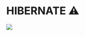 <h1>HIBERNATE ⚠️</h1>
<img src="https://d2mk45aasx86xg.cloudfront.net/java_jdbc_connection_ca4860e75b.webp](https://www.google.com/url?sa=i&url=https%3A%2F%2Ferainnovator.com%2Fhibernate-in-java%2F&psig=AOvVaw1ACeunHeo1QCSsHmVxdEpP&ust=1702729591020000&source=images&cd=vfe&opi=89978449&ved=0CBIQjRxqFwoTCMiww6G4kYMDFQAAAAAdAAAAABAD)https://www.google.com/url?sa=i&url=https%3A%2F%2Ferainnovator.com%2Fhibernate-in-java%2F&psig=AOvVaw1ACeunHeo1QCSsHmVxdEpP&ust=1702729591020000&source=images&cd=vfe&opi=89978449&ved=0CBIQjRxqFwoTCMiww6G4kYMDFQAAAAAdAAAAABAD">
